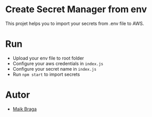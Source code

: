 # Create Secret Manager from env

This projet helps you to import your secrets from .env file to AWS.

# Run

- Upload your env file to root folder
- Configure your aws credentials in `index.js`
- Configure your secret name in `index.js`
- Run `npm start` to import secrets


# Autor

- [Maik Braga](https://github.com/maikvortx)
